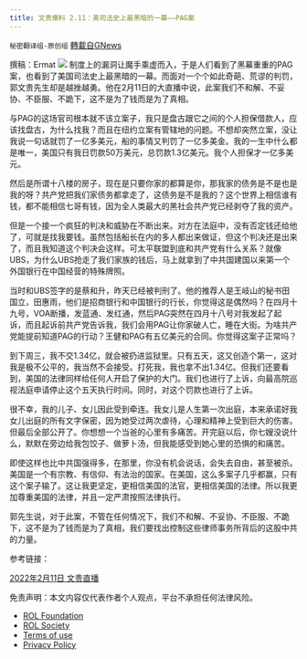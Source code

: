 ```yaml
---
title: 文贵爆料 2.11：美司法史上最黑暗的一幕——PAG案
---
```

`秘密翻译组-原创组` [轉載自GNews](https://gnews.org/zh-hans/1991336/)

撰稿：Ermat
![](https://assets.gnews.org/wp-content/uploads/2022/02/WhatsApp-Image-2022-02-11-at-9.30.44-PM.jpeg)
制度上的漏洞让魔手乘虚而入，于是人们看到了黑幕重重的PAG案，也看到了美国司法史上最黑暗的一幕。而面对一个个如此奇葩、荒谬的判罚，郭文贵先生却是越挫越勇。他在2月11日的大直播中说，此案我们不和解、不妥协、不臣服、不跪下，这不是为了钱而是为了真相。

与PAG的这场官司根本就不该立案子，我只是盘古跟它之间的个人担保借款人，应该找盘古，为什么找我？而且在纽约立案有管辖地的问题。不想却突然立案，没让我说一句话就罚了一亿多美元，船的事情又判罚了一亿多美金。我的一生中什么都是唯一，美国只有我日罚款50万美元，总罚款1.3亿美元。我个人担保才一亿多美元。

然后是所谓十八楼的房子，现在是只要你家的都算是你，那我家的债务是不是也是我的呀？共产党把我们家债务都拿走了，这债务是不是我的？这个世界上相信谁有钱，都不能相信七哥有钱，因为全人类最大的黑社会共产党已经剥夺了我的资产。

但是一个接一个疯狂的判决和威胁在不断出来。对方在法庭中，没有否定钱还给他了，可就是找我要钱。虽然包括船长在内的多人都出来做证，但这个判决还是出来了，而且我知道这个判决会这样。可太平联盟到底和共产党有什么关系？就像UBS，为什么UBS抢走了我们家族的钱后，马上就拿到了中共国建国以来第一个外国银行在中国经营的特殊牌照。

当时和UBS签字的是蔡和升，昨天已经被判刑了。他的推荐人是王岐山的秘书田国立，田惠雨，他们是招商银行和中国银行的行长，你觉得这是偶然吗？在四月十九号，VOA断播，发蓝通、发红通，然后PAG突然在四月十八号对我发起了起诉，而且起诉前共产党告诉我，我们会用PAG让你家破人亡，睡在大街。为啥共产党能提前知道PAG的行动？王健和PAG有五亿美元的合同。你觉得这案子正常吗？

到下周三，我不交1.34亿，就会被扔进监狱里。只有五天，这又创造个第一，这对我是极不公平的，我当然不会接受。打死我，我也拿不出1.34亿。但我们还要看到，美国的法律同样给任何人开启了保护的大门。我们也进行了上诉，向最高院巡视法庭申请停止这个五天执行时间。同时，对这个罚款也进行了上诉。

很不幸，我的儿子、女儿因此受到牵连。我女儿是人生第一次出庭，本来承诺好我女儿出庭的所有文字保密，因为她受过两次虐待，心理和精神上受到巨大的伤害。但最后全部公开了。你想想一个当爸的心里有多痛苦。开完庭以后，你七嫂没说什么，默默在旁边给我包饺子、做萝卜汤，但我能感受到她心里的恐惧的和痛苦。

即使这样也比中共国强得多，在那里，你没有机会说话，会失去自由，甚至被杀。美国是一个有宗教、有信仰、有法治的国家。在美国，这么多案子几乎都赢，只有这个案子输了。这让我更坚定，更相信美国的法官，更相信美国的法律。所以我更加尊重美国的法律，并且一定严肃按照法律执行。

郭先生说，对于此案，不管在任何情况下，我们不和解、不妥协、不臣服、不跪下，这不是为了钱而是为了真相，我们要找出控制这些律师事务所背后的这股中共的力量。

参考链接：

[2022年2月11日 文贵直播](https://gettr.com/streaming/ptvq9q8759)

 

免责声明：本文内容仅代表作者个人观点，平台不承担任何法律风险。

- [ROL Foundation](https://rolfoundation.org/)
- [ROL Society](https://rolsociety.org/)
- [Terms of use](https://gnews.org/terms-of-use-3/)
- [Privacy Policy](https://gnews.org/privacy-policy/)
